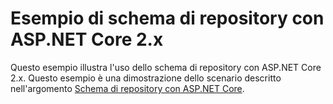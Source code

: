 # <a name="aspnet-core-repository-pattern-2x-sample"></a>Esempio di schema di repository con ASP.NET Core 2.x

Questo esempio illustra l'uso dello schema di repository con ASP.NET Core 2.x. Questo esempio è una dimostrazione dello scenario descritto nell'argomento [Schema di repository con ASP.NET Core](https://docs.microsoft.com/aspnet/core/fundamentals/repository-pattern).
